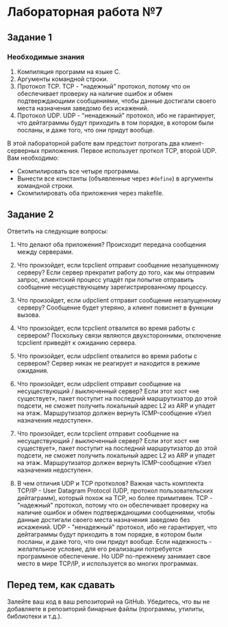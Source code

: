 # Лабораторная работа №7

## Задание 1

### Необходимые знания

1. Компиляция программ на языке С.
2. Аргументы командной строки.
3. Протокол TCP. TCP - "надежный" протокол, потому что он обеспечивает проверку на наличие ошибок и обмен подтверждающими сообщениями, чтобы данные достигали своего места назначения заведомо без искажений.
4. Протокол UDP. UDP - "ненадежный" протокол, ибо не гарантирует, что дейтаграммы будут приходить в том порядке, в котором были посланы, и даже того, что они придут вообще.

В этой лабораторной работе вам предстоит потрогать два клиент-серверных приложения. Первое использует проткол TCP, второй UDP. Вам необходимо:

* Скомпилировать все четыре программы.
* Вынести все константы (объявленные через `#define`) в аргументы командной строки.
* Скомпилировать оба приложения через makefile.

## Задание 2

Ответить на следующие вопросы:

1. Что делают оба приложения?
Происходит передача сообщения между серверами.

2. Что произойдет, если tcpclient отправит сообщение незапущенному серверу?
Если сервер прекратит работу до того, как мы отправим запрос, клиентский процесс упадёт при попытке отправить сообщение несуществующему зарегистрированному процессу.

3. Что произойдет, если udpclient отправит сообщение незапущенному серверу?
Сообщение будет утеряно, а клиент повиснет в функции вызова.

4. Что произойдет, если tcpclient отвалится во время работы с сервером?
Поскольку связи являются двухсторонними, отключение tcpclient приведёт к ожиданию сервера.

5. Что произойдет, если udpclient отвалится во время работы с сервером?
Сервер никак не реагирует и находится в режиме ожидания.

6. Что произойдет, если udpclient отправит сообщение на несуществующий / выключенный сервер?
Если этот хост «не существует», пакет поступит на последний маршрутизатор до этой подсети, не сможет получить локальный адрес L2 из ARP и упадет на этаж. Маршрутизатор должен вернуть ICMP-сообщение «Узел назначения недоступен».

7. Что произойдет, если tcpclient отправит сообщение на несуществующий / выключенный сервер?
Если этот хост «не существует», пакет поступит на последний маршрутизатор до этой подсети, не сможет получить локальный адрес L2 из ARP и упадет на этаж. Маршрутизатор должен вернуть ICMP-сообщение «Узел назначения недоступен».

8. В чем отличия UDP и TCP протколов?
Важная часть комплекта TCP/IP - User Datagram Protocol (UDP, протокол пользовательских дейтаграмм), который похож на TCP, но более примитивен. TCP - "надежный" протокол, потому что он обеспечивает проверку на наличие ошибок и обмен подтверждающими сообщениями, чтобы данные достигали своего места назначения заведомо без искажений. UDP - "ненадежный" протокол, ибо не гарантирует, что дейтаграммы будут приходить в том порядке, в котором были посланы, и даже того, что они придут вообще. Если надежность - желательное условие, для его реализации потребуется программное обеспечение. Но UDP по-прежнему занимает свое место в мире TCP/IP, и используется во многих программах.
## Перед тем, как сдавать

Залейте ваш код в ваш репозиторий на GitHub. Убедитесь, что вы не добавляете в репозиторий бинарные файлы (программы, утилиты, библиотеки и т.д.).
